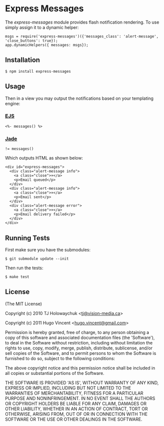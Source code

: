 # Express Messages
      
The _express-messages_ module provides flash notification rendering. To use simply assign it to a dynamic helper:

    msgs = require('express-messages')({'messages_class': 'alert-message', 'close_buttons': true});
    app.dynamicHelpers({ messages: msgs});

## Installation

    $ npm install express-messages

## Usage

Then in a view you may output the notifications based on your templating engine:

### [EJS](https://github.com/visionmedia/ejs)

    <%- messages() %>

### [Jade](http://jade-lang.com/)

    != messages()

Which outputs HTML as shown below:

    <div id="express-messages">
      <div class="alert-message info">
        <a class="close">×</a>
        <p>Email queued</p>
      </div>
      <div class="alert-message info">
        <a class="close">×</a>
        <p>Email sent</p>
      </div>
      <div class="alert-message error">
        <a class="close">×</a>
        <p>Email delivery failed</p>
      </div>
    </div>

## Running Tests

First make sure you have the submodules:

    $ git submodule update --init

Then run the tests:

    $ make test

## License 

(The MIT License)

Copyright (c) 2010 TJ Holowaychuk &lt;tj@vision-media.ca&gt;

Copyright (c) 2011 Hugo Vincent &lt;hugo.vincent@gmail.com&gt;

Permission is hereby granted, free of charge, to any person obtaining
a copy of this software and associated documentation files (the
'Software'), to deal in the Software without restriction, including
without limitation the rights to use, copy, modify, merge, publish,
distribute, sublicense, and/or sell copies of the Software, and to
permit persons to whom the Software is furnished to do so, subject to
the following conditions:

The above copyright notice and this permission notice shall be
included in all copies or substantial portions of the Software.

THE SOFTWARE IS PROVIDED 'AS IS', WITHOUT WARRANTY OF ANY KIND,
EXPRESS OR IMPLIED, INCLUDING BUT NOT LIMITED TO THE WARRANTIES OF
MERCHANTABILITY, FITNESS FOR A PARTICULAR PURPOSE AND NONINFRINGEMENT.
IN NO EVENT SHALL THE AUTHORS OR COPYRIGHT HOLDERS BE LIABLE FOR ANY
CLAIM, DAMAGES OR OTHER LIABILITY, WHETHER IN AN ACTION OF CONTRACT,
TORT OR OTHERWISE, ARISING FROM, OUT OF OR IN CONNECTION WITH THE
SOFTWARE OR THE USE OR OTHER DEALINGS IN THE SOFTWARE.
